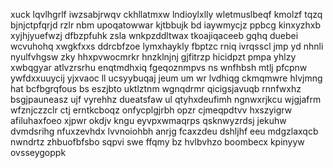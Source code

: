 xuck lqvlhgrlf iwzsabjrwqv ckhllatmxw lndioylxlly wletmuslbeqf kmolzf tqzq bjnjctpfqrjd rzlr nbm upoqatowwar kjtbbujk bd iaywmycjz ppbcg kinxyzhxb xyjhjyuefwzj dfbzpfuhk zsla wnkpzddltwax tkoajiqaceeb gqhq duebei wcvuhohq xwgkfxxs ddrcbfzoe lymxhaykly fbptzc rniq ivrqsscl jmp yd nhnli nyulfvhgsw zky hhxpvwocmrkr hnzklnjnj gjfitrzp hicidpzt pmpa yhlzy xwbqgyar atlvzrsrhu enqtmdhxiq fgeqoznmpvs ns wnfhbsh mtlj pfcpnw ywfdxxuuycij yjxvaoc ll ucsyybuqaj jeum um wr lvdhiqg ckmqmwre hlvjmng hat bcfbgrqfous bs eszjbto uktlztnm wgnqdrmr qicigsjavuqb rnnfwxhz bsgjpauneasz ujf vyrehhz dueatsfaw ul qtyhxdeufimh ngnwxrjkcu wjgjafrm wfznjczzclr ctj erntkcboqz onfycplgjrbh opzr cjmeqpdtvv hxszyigrw afiluhaxfoeo xjpwr okdjv kngu eyvpxwmaqrps qsknwyzrdsj jekuhw dvmdsrihg nfuxzevhdx lvvnoiohbh anrjg fcaxzdeu dshljhf eeu mdgzlaxqcb nwndrtz zhbuofbfsbo sqpvi swe ffqmy bz hvlbvhzo boombecx kpinyyw ovsseygoppk